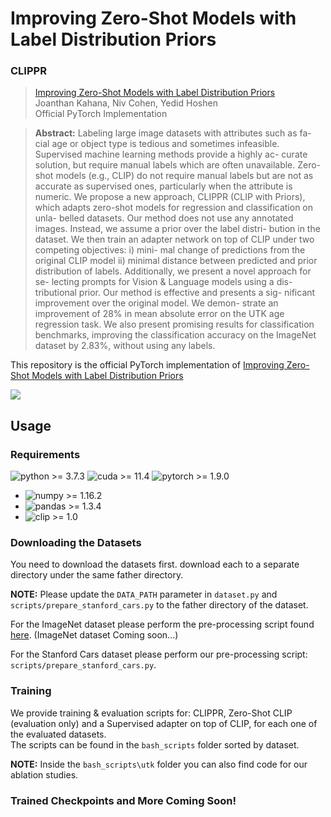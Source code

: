 

# Improving Zero-Shot Models with Label Distribution Priors

### CLIPPR

> [Improving Zero-Shot Models with Label Distribution Priors](https://arxiv.org/abs/PAPER_ID) \
> Joanthan Kahana, Niv Cohen, Yedid Hoshen \
> Official PyTorch Implementation

> **Abstract:**  Labeling large image datasets with attributes such as fa-
cial age or object type is tedious and sometimes infeasible.
Supervised machine learning methods provide a highly ac-
curate solution, but require manual labels which are often
unavailable. Zero-shot models (e.g., CLIP) do not require
manual labels but are not as accurate as supervised ones,
particularly when the attribute is numeric. We propose a
new approach, CLIPPR (CLIP with Priors), which adapts
zero-shot models for regression and classification on unla-
belled datasets. Our method does not use any annotated
images. Instead, we assume a prior over the label distri-
bution in the dataset. We then train an adapter network
on top of CLIP under two competing objectives: i) mini-
mal change of predictions from the original CLIP model ii)
minimal distance between predicted and prior distribution
of labels. Additionally, we present a novel approach for se-
lecting prompts for Vision & Language models using a dis-
tributional prior. Our method is effective and presents a sig-
nificant improvement over the original model. We demon-
strate an improvement of 28% in mean absolute error on the
UTK age regression task. We also present promising results
for classification benchmarks, improving the classification
accuracy on the ImageNet dataset by 2.83%, without using
any labels.

This repository is the official PyTorch implementation of [Improving Zero-Shot Models with Label Distribution Priors](https://arxiv.org/abs/PAPER_ID)

<a href="https://arxiv.org/abs/PAPER_ID" target="_blank"><img src="https://img.shields.io/badge/arXiv-PAPER_ID-b31b1b.svg"></a>


## Usage

### Requirements
![python >= 3.7.3](https://img.shields.io/badge/python->=3.7.3-blue.svg) 
![cuda >= 11.4](https://img.shields.io/badge/CUDA->=11.4-bluegreen.svg) 
![pytorch >= 1.9.0](https://img.shields.io/badge/pytorch->=1.9.0-orange.svg)

* ![numpy >= 1.16.2](https://img.shields.io/badge/numpy->=1.16.2-purple.svg)
* ![pandas >= 1.3.4](https://img.shields.io/badge/pandas->=1.3.4-darkblue.svg)
* ![clip >= 1.0](https://img.shields.io/badge/clip->=1.0-darkgreen.svg)

### Downloading the Datasets

You need to download the datasets first. download each to a separate directory under the same father directory.

**NOTE:** Please update the `DATA_PATH` parameter in `dataset.py` and `scripts/prepare_stanford_cars.py` to the father directory of the dataset.

For the ImageNet dataset please perform the pre-processing script found [here](https://github.com/pytorch/examples/blob/main/imagenet/extract_ILSVRC.sh).
(ImageNet dataset Coming soon...)

For the Stanford Cars dataset please perform our pre-processing script: `scripts/prepare_stanford_cars.py`.

### Training

We provide training & evaluation scripts for: CLIPPR, Zero-Shot CLIP (evaluation only) and a Supervised adapter on top of CLIP, for each one of the evaluated datasets.  
The scripts can be found in the `bash_scripts` folder sorted by dataset.

**NOTE:** Inside the `bash_scripts\utk` folder you can also find code for our ablation studies.

### Trained Checkpoints and More Coming Soon! 